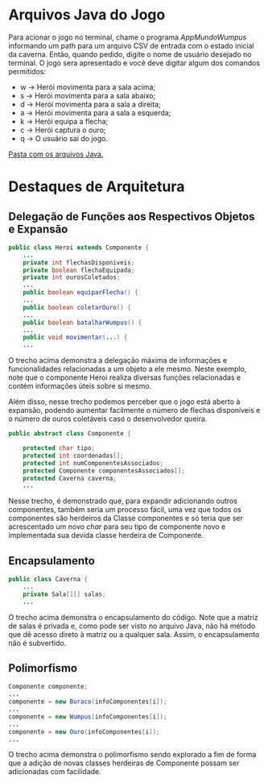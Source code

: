 # Arquivos Java do Jogo

Para acionar o jogo no terminal, chame o programa *AppMundoWumpus* informando um path para um arquivo CSV de entrada com o estado inicial da caverna. Então, quando pedido, digite o nome de usuário desejado no terminal. O jogo sera apresentado e você deve digitar algum dos comandos permitidos:
* w -> Herói movimenta para a sala acima;
* s -> Herói movimenta para a sala abaixo;
* d -> Herói movimenta para a sala a direita;
* a -> Herói movimenta para a sala a esquerda;
* k -> Herói equipa a flecha;
* c -> Herói captura o ouro;
* q -> O usuário sai do jogo.

[Pasta com os arquivos Java.](https://github.com/gadelhap/MC322/tree/master/lab06/src/mc322/lab06)

# Destaques de Arquitetura

## Delegação de Funções aos Respectivos Objetos e Expansão

```Java
public class Heroi extends Componente {
    ...
    private int flechasDisponiveis;
    private boolean flechaEquipada;
    private int ourosColetados;
    ...
    public boolean equiparFlecha() {
    ...
    public boolean coletarOuro() {
    ...
    public boolean batalharWumpus() {
    ...
    public void movimentar(...) {
    ...
```

O trecho acima demonstra a delegação máxima de informações e funcionalidades relacionadas a um objeto a ele mesmo. Neste exemplo, note que o componente Heroi realiza diversas funções relacionadas e contém informações úteis sobre si mesmo.

Além disso, nesse trecho podemos perceber que o jogo está aberto à expansão, podendo aumentar facilmente o número de flechas disponíveis e o número de ouros coletáveis caso o desenvolvedor queira.

```Java
public abstract class Componente {

    protected char tipo;
    protected int coordenadas[];
    protected int numComponentesAssociados;
    protected Componente componentesAssociados[];
    protected Caverna caverna;
    ...
```

Nesse trecho, é demonstrado que, para expandir adicionando outros componentes, também seria um processo fácil, uma vez que todos os componentes são herdeiros da Classe componentes e só teria que ser acrescentado um novo *char* para seu tipo de componente novo e implementada sua devida classe herdeira de Componente.

## Encapsulamento

```Java
public class Caverna {
    ...
    private Sala[][] salas;
    ...
```

O trecho acima demonstra o encapsulamento do código. Note que a matriz de salas é privada e, como pode ser visto no arquivo Java, não há método que dê acesso direto à matriz ou a qualquer sala. Assim, o encapsulamento não é subvertido.

## Polimorfismo

```Java
Componente componente;
...
componente = new Buraco(infoComponentes[i]);
...
componente = new Wumpus(infoComponentes[i]);
...
componente = new Ouro(infoComponentes[i]);
...
```

O trecho acima demonstra o polimorfismo sendo explorado a fim de forma que a adição de novas classes herdeiras de Componente possam ser adicionadas com facilidade.